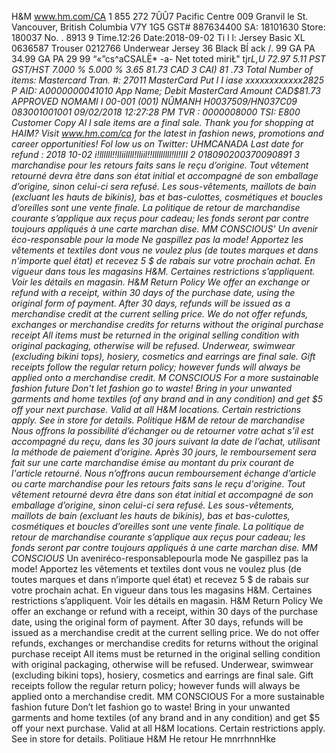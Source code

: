H&M www.hm.com/CA 1 855 272 7ÛÛ7 Pacific Centre 009 Granvil le St. Vancouver, British Columbia V7Y 1G5 GST# 887634400 SA: 18101630 Store: 180037 No. . 8913 9 Time.12:26 Date:2018-09-02 Ti l l: Jersey Basic XL 0636587 Trouser 0212766 Underwear Jersey 36 Black BÍ ack /. 99 GA PA 34.99 GA PA 29 99 “«”cs^aCSALË* -a- Net toted miriŁ" tjr*L,U 72.97 5.11 PST GST/HST 7.000 % 5.000 % 3.65 81.73 CAD 3 CAI) 81 .73 Total Number of items: Mastercard Tran. #: 27011 MasterCard Put l I iase xxxxxxxxxxxx2825 P AID: A0000000041010 App Name; Debit MasterCard Amount CAD$81.73 APPROVED NOMAMI I 00-001 (001) NÛMANH H0037509/HN037C09 083001001001 09/02/2018 12:27:28 PM TVR : 0000008000 TSI: E800 Customer Copy Al l sale items are a final sale. Thank you for shopping at HAIM? Visit www.hm.com/ca for the latest in fashion news, promotions and career opportunities! Fol low us on Twitter: UHMCANADA Last date for refund : 2018 10-02 i!llllll!!lliillll!lliil!!lllllllll!ll!III 2 018090200370090891 3 marchandise pour les retours faits sans le reçu d’origine. Tout vêtement retourné devra être dans son état initial et accompagné de son emballage d’origine, sinon celui-ci sera refusé. Les sous-vêtements, maillots de bain (excluant les hauts de bikinis), bas et bas-culottes, cosmétiques et boucles d’oreilles sont une vente finale. La politique de retour de marchandise courante s’applique aux reçus pour cadeau; les fonds seront par contre toujours appliqués à une carte marchan dise. MM CONSCIOUS' Un avenir éco-responsable pour la mode Ne gaspillez pas la mode! Apportez les vêtements et textiles dont vous ne voulez plus (de toutes marques et dans n'importe quel état) et recevez 5 $ de rabais sur votre prochain achat. En vigueur dans tous les magasins H&M. Certaines restrictions s’appliquent. Voir les détails en magasin. H&M Return Policy We offer an exchange or refund with a receipt, within 30 days of the purchase date, using the original form of payment. After 30 days, refunds will be issued as a merchandise credit at the current selling price. We do not offer refunds, exchanges or merchandise credits for returns without the original purchase receipt All items must be returned in the original selling condition with original packaging, otherwise will be refused. Underwear, swimwear (excluding bikini tops), hosiery, cosmetics and earrings are final sale. Gift receipts follow the regular return policy; however funds will always be applied onto a merchandise credit. M CONSCIOUS For a more sustainable fashion future Don't let fashion go to waste! Bring in your unwanted garments and home textiles (of any brand and in any condition) and get $5 off your next purchase. Valid at all H&M locations. Certain restrictions apply. See in store for details. Politique H&M de retour de marchandise Nous offrons la possibilité d’échanger ou de retourner votre achat s’il est accompagné du reçu, dans les 30 jours suivant la date de l’achat, utilisant la méthode de paiement d’origine. Après 30 jours, le remboursement sera fait sur une carte marchandise émise au montant du prix courant de l'article retourné. Nous n’offrons aucun remboursement échange d’article ou carte marchandise pour les retours faits sans le reçu d'origine. Tout vêtement retourné devra être dans son état initial et accompagné de son emballage d’origine, sinon celui-ci sera refusé. Les sous-vêtements, maillots de bain (excluant les hauts de bikinis), bas et bas-culottes, cosmétiques et boucles d’oreilles sont une vente finale. La politique de retour de marchandise courante s’applique aux reçus pour cadeau; les fonds seront par contre toujours appliqués à une carte marchan dise. MM CONSCIOUS* Un aveniréco-responsablepourla mode Ne gaspillez pas la mode! Apportez les vêtements et textiles dont vous ne voulez plus (de toutes marques et dans n’importe quel état) et recevez 5 $ de rabais sur votre prochain achat. En vigueur dans tous les magasins H&M. Certaines restrictions s’appliquent. Voir les détails en magasin. H&M Return Policy We offer an exchange or refund with a receipt, within 30 days of the purchase date, using the original form of payment. After 30 days, refunds will be issued as a merchandise credit at the current selling price. We do not offer refunds, exchanges or merchandise credits for returns without the original purchase receipt All items must be returned in the original selling condition with original packaging, otherwise will be refused. Underwear, swimwear (excluding bikini tops), hosiery, cosmetics and earrings are final sale. Gift receipts follow the regular return policy; however funds will always be applied onto a merchandise credit. MM CONSCIOUS For a more sustainable fashion future Don’t let fashion go to waste! Bring in your unwanted garments and home textiles (of any brand and in any condition) and get $5 off your next purchase. Valid at all H&M locations. Certain restrictions apply. See in store for details. Politiaue H&M He retour He mnrrhnnHke
